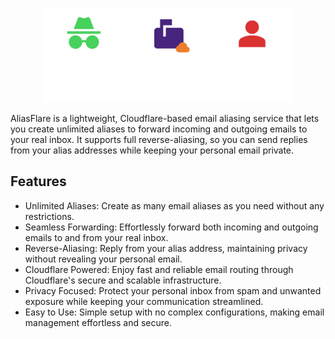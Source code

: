 <p align="center">
<picture>
  <source media="(prefers-color-scheme: dark)" srcset="./public/logo_dark.png">
  <source media="(prefers-color-scheme: light)" srcset="./public/logo.png">
  <img alt="Fallback image description" src="./public/logo_dark.png" width=400>
</picture>
</p>

AliasFlare is a lightweight, Cloudflare-based email aliasing service that lets you create unlimited aliases to forward incoming and outgoing emails to your real inbox. It supports full reverse-aliasing, so you can send replies from your alias addresses while keeping your personal email private.

## Features
- Unlimited Aliases: Create as many email aliases as you need without any restrictions.
- Seamless Forwarding: Effortlessly forward both incoming and outgoing emails to and from your real inbox.
- Reverse-Aliasing: Reply from your alias address, maintaining privacy without revealing your personal email.
- Cloudflare Powered: Enjoy fast and reliable email routing through Cloudflare's secure and scalable infrastructure.
- Privacy Focused: Protect your personal inbox from spam and unwanted exposure while keeping your communication streamlined.
- Easy to Use: Simple setup with no complex configurations, making email management effortless and secure.